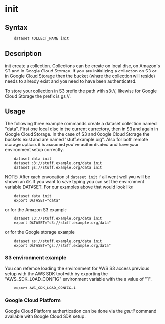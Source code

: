 
# init

## Syntax

```
    dataset COLLECT_NAME init
```

## Description

init create a collection. Collections can be create on local disc, on Amazon's S3 and
in Google Cloud Storage. If you are initializing a collection on S3 or in Google
Cloud Storage then the bucket (where the collection will reside) needs to already 
exist and you need to have been authenticated.

To store your collection in S3 prefix the path with s3://, likewise for Google
Cloud Storage the prefix is gs://.

## Usage

The following three example commands create a dataset collection named "data".
First one local disc in the current currectory, then in S3 and again in Google
Cloud Storage. In the case of S3 and Google Cloud Storage the buckets exist and
are named "stuff.example.org". Also for both remote storage options it is assumed
you've authenticated and have your environment setup correctly.

```
    dataset data init
    dataset s3://stuff.example.org/data init
    dataset gs://stuff.example.org/data init
```

NOTE: After each envocation of `dataset init` if all went well you will be
shown an `OK`. If you want to save typing you can set the environment variable
DATASET.  For our examples above that would look like

```
    dataset data init
    export DATASET="data"
```

or for the Amazon S3 example

```
    dataset s3://stuff.example.org/data init
    export DATASET="s3://stuff.example.org/data"
```

or for the Google storage example

```
    dataset gs://stuff.example.org/data init
    export DATASET="gs://stuff.example.org/data"
```

### S3 environment example

You can refernce loading the environment for AWS S3 access previous setup with
the AWS SDK tool with by exporting the "AWS_SDK_LOAD_CONFIG" environment variable
with the a value of "1".

```shell
    export AWS_SDK_LOAD_CONFIG=1
```

### Google Cloud Platform

Google Cloud Platform authentication can be done via the _gsutil_ command available
with Google Cloud SDK setup.

